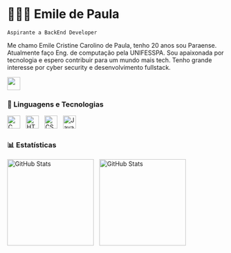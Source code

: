 # 👩🏾‍💻 Emile de Paula 

 `Aspirante a BackEnd Developer`

Me chamo Emile Cristine Carolino de Paula, tenho 20 anos sou Paraense. Atualmente faço Eng. de computação pela UNIFESSPA.
Sou apaixonada por tecnologia e espero contribuir para um mundo mais tech. Tenho grande interesse por cyber security e desenvolvimento fullstack.

<p align="left">
  <a href="https://www.linkedin.com/in/emile-de-paula" target="_blank" rel="noopener" title="LinkedIn">
    <img 
    width= "30px"
    src="https://cdn.jsdelivr.net/gh/devicons/devicon@latest/icons/linkedin/linkedin-original.svg"/>
  </a>
</p>


### 🤖 Linguagens e Tecnologias
<img 
    align="left"
    alt="C"
    width="30px"
    style="padding-right: 10px;"
    src="https://cdn.jsdelivr.net/gh/devicons/devicon@latest/icons/c/c-original.svg"
/>
    
<img 
align="left" 
    alt="HTML"
    title="HTML" 
    width="30px" 
    style="padding-right: 10px;" 
    src="https://cdn.jsdelivr.net/gh/devicons/devicon@latest/icons/html5/html5-original.svg"    
/>
<img 
    align="left" 
    alt="CSS" 
    title="CSS"
    width="30px" 
    style="padding-right: 10px;" 
    src="https://cdn.jsdelivr.net/gh/devicons/devicon@latest/icons/css3/css3-original.svg"    
/>
<img 
    align="left" 
    alt="JavaScript" 
    title="JavaScript"
    width="30px" 
    style="padding-right: 10px;" 
    src="https://cdn.jsdelivr.net/gh/devicons/devicon@latest/icons/javascript/javascript-original.svg" 
/>

<br/>
<br/>

### 📊 Estatísticas

<p>
  <img 
    align="left" 
    alt="GitHub Stats" 
    height="200" 
    style="padding-right: 10px;" 
    src="https://github-readme-stats.vercel.app/api?username=mih-paula&show_icons=true&theme=tokyonight&include_all_commits=true&locale=pt-br"
  />

<img 
      align="left" 
      alt="GitHub Stats" 
      height="200" 
      src="https://github-readme-stats.vercel.app/api/top-langs/?username=mih-paula&theme=tokyonight&layout=donut&custom_title=Tecnologias&langs_count=9" 
  />

</p>
